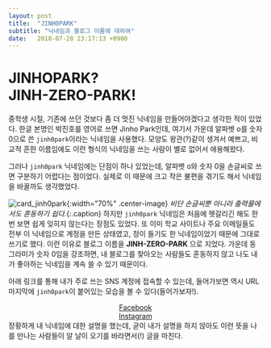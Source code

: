 ```yaml
---
layout: post
title:  "JINH0PARK"
subtitle: "닉네임과 블로그 이름에 대하여"
date:   2018-07-28 23:17:13 +0900
---
```


JINHOPARK? <br> JINH-ZERO-PARK!
===

중학생 시절, 기존에 쓰던 것보다 좀 더 멋진 닉네임을 만들어야겠다고 생각한 적이 있었다. 한글 본명인 박진호를 영어로 쓰면 Jinho Park인데, 여기서 가운데 알파벳 o를 숫자 0으로 쓴 `jinh0park`이라는 닉네임을 사용했다. 모양도 왕관(?)같이 생겨서 예쁘고, 비교적 흔한 이름임에도 이런 형식의 닉네임을 쓰는 사람이 별로 없어서 애용해왔다.

그러나 `jinh0park` 닉네임에는 단점이 하나 있었는데, 알파벳 o와 숫자 0을 손글씨로 쓰면 구분하기 어렵다는 점이었다. 실제로 이 때문에 크고 작은 불편을 겪기도 해서 닉네임을 바꿀까도 생각했었다.

![card_jinh0park](https://user-images.githubusercontent.com/39009836/43358013-f66e4c8e-92c5-11e8-86ed-f3ba7b509ec4.jpg){:width="70%" .center-image}
*비단 손글씨뿐 아니라 출력물에서도 혼동하기 쉽다.*{:.caption}
하지만 `jinh0park` 닉네임은 처음에 헷갈리긴 해도 한 번 보면 쉽게 잊히지 않는다는 장점도 있었다. 또 이미 학교 사이트나 주요 이메일들도 전부 이 닉네임으로 계정을 만든 상태였고, 정이 들기도 한 닉네임이었기 때문에 그대로 쓰기로 했다.
이런 이유로 블로그 이름을 **JINH-ZERO-PARK** 으로 지었다. 가운데 동그라미가 숫자 0임을 강조하면, 내 블로그를 찾아오는 사람들도 혼동하지 않고 나도 내가 좋아하는 닉네임을 계속 쓸 수 있기 때문이다.

아래 링크를 통해 내가 주로 쓰는 SNS 계정에 접속할 수 있는데, 들어가보면 역시 URL 마지막에 `jinh0park`이 붙어있는 모습을 볼 수 있다(들어가보자!).

<div align = "center">
<a href = "https://facebook.com/jinh0park">
<div class="fa-stack fa-lg">
  <i class="fa fa-circle fa-stack-2x"></i>
  <i class="fa fa-facebook fa-stack-1x fa-inverse"></i>
</div>
Facebook
</a>
<a href = "https://instagram.com/jinh0park">
<div class="fa-stack fa-lg">
  <i class="fa fa-circle fa-stack-2x"></i>
  <i class="fa fa-instagram fa-stack-1x fa-inverse"></i>
</div>
Instagram
</a>
</div>
장황하게 내 닉네임에 대한 설명을 했는데, 굳이 내가 설명을 하지 않아도 이런 뜻을 나를 만나는 사람들이 알 날이 오기를 바라면서(!) 글을 마친다.
